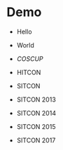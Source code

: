Demo
===

* Hello
* World

* *COSCUP*
* HITCON

* SITCON
* SITCON 2013
* SITCON 2014
* SITCON 2015

* SITCON 2017
